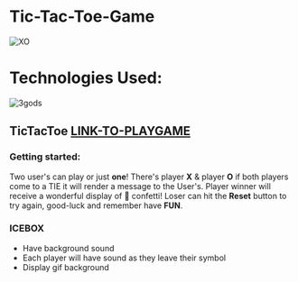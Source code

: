 # Tic-Tac-Toe-Game

![XO](https://imgur.com/CaZ1tf6.png)
# Technologies Used:
![3gods](https://www.freepnglogos.com/uploads/javascript-png/logo-html5-js-css3-png-transparent-logo-4.png)
## **TicTacToe** [LINK-TO-PLAYGAME](http://o-x-touch.surge.sh/)
### Getting started:
Two user's can play or just __one__! There's player **X** & player **O** if both players come to a TIE it will render a message to the User's. Player winner will receive a wonderful display of 🎊 confetti! Loser can hit the **Reset** button to try again, good-luck and remember have **FUN**.

### ICEBOX 
* Have background sound
* Each player will have sound as they leave their symbol
* Display gif background
